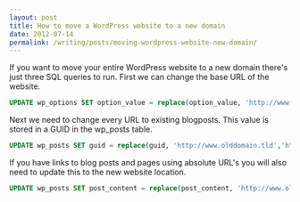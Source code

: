 ```yaml
---
layout: post
title: How to move a WordPress website to a new domain
date: 2012-07-14
permalink: /writing/posts/moving-wordpress-website-new-domain/
---
```

If you want to move your entire WordPress website to a new domain there's just three SQL queries to run. First we can change the base URL of the website.

<!-- more -->

```sql
UPDATE wp_options SET option_value = replace(option_value, 'http://www.olddomain.tld', 'http://www.newdomain.tld') WHERE option_name = 'home' OR option_name = 'siteurl';
```

Next we need to change every URL to existing blogposts. This value is stored in a GUID in the wp_posts table.

```sql
UPDATE wp_posts SET guid = replace(guid, 'http://www.olddomain.tld','http://www.newdomain.tld');
```

If you have links to blog posts and pages using absolute URL's you will also need to update this to the new website location.

```sql
UPDATE wp_posts SET post_content = replace(post_content, 'http://www.olddomain.tld', 'http://www.newdomain.tld');
```
